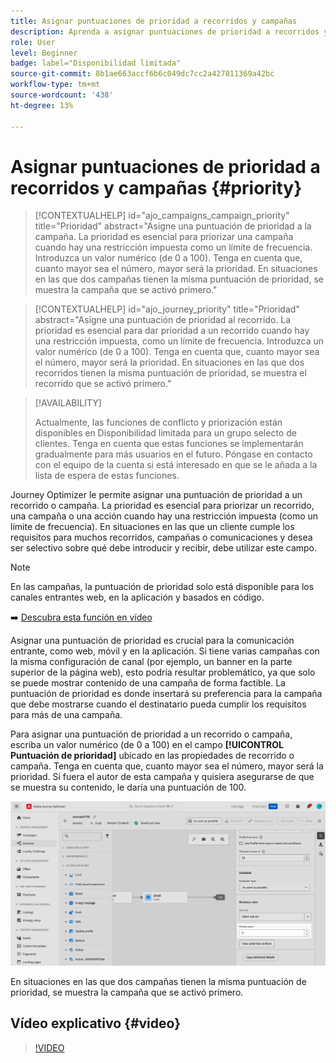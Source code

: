 ```yaml
---
title: Asignar puntuaciones de prioridad a recorridos y campañas
description: Aprenda a asignar puntuaciones de prioridad a recorridos y campañas.
role: User
level: Beginner
badge: label="Disponibilidad limitada"
source-git-commit: 8b1ae663accf6b6c049dc7cc2a427811369a42bc
workflow-type: tm+mt
source-wordcount: '438'
ht-degree: 13%

---
```



# Asignar puntuaciones de prioridad a recorridos y campañas {#priority}

>[!CONTEXTUALHELP]
>id="ajo_campaigns_campaign_priority"
>title="Prioridad"
>abstract="Asigne una puntuación de prioridad a la campaña. La prioridad es esencial para priorizar una campaña cuando hay una restricción impuesta como un límite de frecuencia. Introduzca un valor numérico (de 0 a 100). Tenga en cuenta que, cuanto mayor sea el número, mayor será la prioridad. En situaciones en las que dos campañas tienen la misma puntuación de prioridad, se muestra la campaña que se activó primero."

>[!CONTEXTUALHELP]
>id="ajo_journey_priority"
>title="Prioridad"
>abstract="Asigne una puntuación de prioridad al recorrido. La prioridad es esencial para dar prioridad a un recorrido cuando hay una restricción impuesta, como un límite de frecuencia. Introduzca un valor numérico (de 0 a 100). Tenga en cuenta que, cuanto mayor sea el número, mayor será la prioridad. En situaciones en las que dos recorridos tienen la misma puntuación de prioridad, se muestra el recorrido que se activó primero."

>[!AVAILABILITY]
>
>Actualmente, las funciones de conflicto y priorización están disponibles en Disponibilidad limitada para un grupo selecto de clientes. Tenga en cuenta que estas funciones se implementarán gradualmente para más usuarios en el futuro. Póngase en contacto con el equipo de la cuenta si está interesado en que se le añada a la lista de espera de estas funciones.

Journey Optimizer le permite asignar una puntuación de prioridad a un recorrido o campaña. La prioridad es esencial para priorizar un recorrido, una campaña o una acción cuando hay una restricción impuesta (como un límite de frecuencia). En situaciones en las que un cliente cumple los requisitos para muchos recorridos, campañas o comunicaciones y desea ser selectivo sobre qué debe introducir y recibir, debe utilizar este campo.

>[!NOTE]
>
>En las campañas, la puntuación de prioridad solo está disponible para los canales entrantes web, en la aplicación y basados en código.

➡️ [Descubra esta función en vídeo](#video)

Asignar una puntuación de prioridad es crucial para la comunicación entrante, como web, móvil y en la aplicación. Si tiene varias campañas con la misma configuración de canal (por ejemplo, un banner en la parte superior de la página web), esto podría resultar problemático, ya que solo se puede mostrar contenido de una campaña de forma factible. La puntuación de prioridad es donde insertará su preferencia para la campaña que debe mostrarse cuando el destinatario pueda cumplir los requisitos para más de una campaña.

Para asignar una puntuación de prioridad a un recorrido o campaña, escriba un valor numérico (de 0 a 100) en el campo **[!UICONTROL Puntuación de prioridad]** ubicado en las propiedades de recorrido o campaña. Tenga en cuenta que, cuanto mayor sea el número, mayor será la prioridad. Si fuera el autor de esta campaña y quisiera asegurarse de que se muestra su contenido, le daría una puntuación de 100.

![](assets/priority-score.png)

En situaciones en las que dos campañas tienen la misma puntuación de prioridad, se muestra la campaña que se activó primero.

## Vídeo explicativo {#video}

>[!VIDEO](https://video.tv.adobe.com/v/3435529?quality=12)
